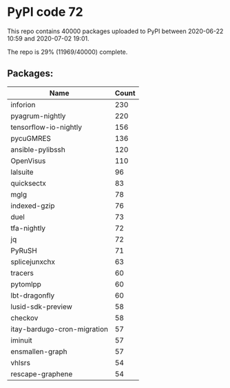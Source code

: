 # PyPI code 72

This repo contains 40000 packages uploaded to PyPI between 
2020-06-22 10:59 and 2020-07-02 19:01.

The repo is 29% (11969/40000) complete.

## Packages:

| Name  | Count |
| ----- | ----- |
| inforion | 230 |
| pyagrum-nightly | 220 |
| tensorflow-io-nightly | 156 |
| pycuGMRES | 136 |
| ansible-pylibssh | 120 |
| OpenVisus | 110 |
| lalsuite | 96 |
| quicksectx | 83 |
| mglg | 78 |
| indexed-gzip | 76 |
| duel | 73 |
| tfa-nightly | 72 |
| jq | 72 |
| PyRuSH | 71 |
| splicejunxchx | 63 |
| tracers | 60 |
| pytomlpp | 60 |
| lbt-dragonfly | 60 |
| lusid-sdk-preview | 58 |
| checkov | 58 |
| itay-bardugo-cron-migration | 57 |
| iminuit | 57 |
| ensmallen-graph | 57 |
| vhlsrs | 54 |
| rescape-graphene | 54 |


